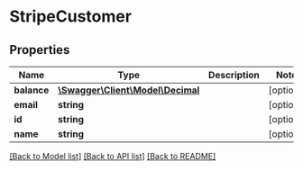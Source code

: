 # StripeCustomer

## Properties
Name | Type | Description | Notes
------------ | ------------- | ------------- | -------------
**balance** | [**\Swagger\Client\Model\Decimal**](Decimal.md) |  | [optional] 
**email** | **string** |  | [optional] 
**id** | **string** |  | [optional] 
**name** | **string** |  | [optional] 

[[Back to Model list]](../../README.md#documentation-for-models) [[Back to API list]](../../README.md#documentation-for-api-endpoints) [[Back to README]](../../README.md)

